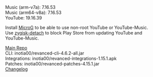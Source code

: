 Music (arm-v7a): 7.16.53  
Music (arm64-v8a): 7.16.53  
YouTube: 19.16.39  

Install [MicroG](https://github.com/ReVanced/GmsCore/releases) to be able to use non-root YouTube or YouTube-Music.  
Use [zygisk-detach](https://github.com/j-hc/zygisk-detach) to block Play Store from updating YouTube and YouTube-Music.  

[Main Repo](https://github.com/NoName-exe/revanced-extended)  
CLI: inotia00/revanced-cli-4.6.2-all.jar  
Integrations: inotia00/revanced-integrations-1.15.1.apk  
Patches: inotia00/revanced-patches-4.15.1.jar  
[Changelog](https://github.com/inotia00/revanced-patches/releases/tag/v4.15.1)  
